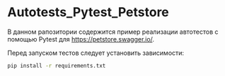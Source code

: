 # Autotests_Pytest_Petstore
В данном рапозитории содержится пример реализации автотестов с помощью Pytest для https://petstore.swagger.io/.

Перед запуском тестов следует установить зависимости:
```bash
pip install -r requirements.txt
```

